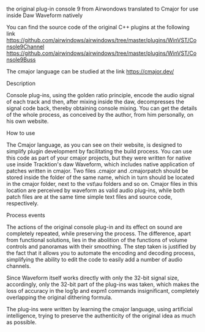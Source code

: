 the original plug-in console 9 from Airwondows translated to Cmajor for use inside Daw Waveform natively

You can find the source code of the original C++ plugins at the following link
https://github.com/airwindows/airwindows/tree/master/plugins/WinVST/Console9Channel
https://github.com/airwindows/airwindows/tree/master/plugins/WinVST/Console9Buss

The cmajor language can be studied at the link
https://cmajor.dev/


Description

Console plug-ins, using the golden ratio principle, encode the audio signal of each track and then, 
after mixing inside the daw, decompresses the signal code back, thereby obtaining console mixing. 
You can get the details of the whole process, as conceived by the author, from him personally, on his own website.


How to use

The Cmajor language, as you can see on their website, is designed to simplify plugin development by facilitating the build process.
You can use this code as part of your cmajor projects, but they were written for native use inside Tracktion's daw Waveform, 
which includes native application of patches written in cmajor.
Two files .cmajor and .cmajorpatch should be stored inside the folder of the same name, which in turn should be located in the cmajor folder, 
next to the vst\au folders and so on. Cmajor files in this location are perceived by waveform as valid audio plug-ins, 
while both patch files are at the same time simple text files and source code, respectively.


Process events

The actions of the original console plug-in and its effect on sound are completely repeated, while preserving the process. 
The difference, apart from functional solutions, lies in the abolition of the functions of volume controls and panoramas with their smoothing. 
The step taken is justified by the fact that it allows you to automate the encoding and decoding process, 
simplifying the ability to edit the code to easily add a number of audio channels.

Since Waveform itself works directly with only the 32-bit signal size, accordingly, only the 32-bit part of the plug-ins was taken, 
which makes the loss of accuracy in the log1p and expm1 commands insignificant, completely overlapping the original dithering formula.

The plug-ins were written by learning the cmajor language, using artificial intelligence, 
trying to preserve the authenticity of the original idea as much as possible.
